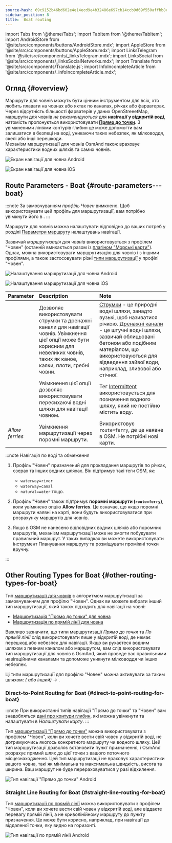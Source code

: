 ```yaml
---
source-hash: 69c9152b46bd602e4e14ecd9e4b32486e697cb14ccb9d69f550affbb8ed29cd6
sidebar_position: 8
title:  Boat routing
---
```


import Tabs from '@theme/Tabs';
import TabItem from '@theme/TabItem';
import AndroidStore from '@site/src/components/buttons/AndroidStore.mdx';
import AppleStore from '@site/src/components/buttons/AppleStore.mdx';
import LinksTelegram from '@site/src/components/_linksTelegram.mdx';
import LinksSocial from '@site/src/components/_linksSocialNetworks.mdx';
import Translate from '@site/src/components/Translate.js';
import InfoIncompleteArticle from '@site/src/components/_infoIncompleteArticle.mdx';


## Огляд {#overview}

Маршрути для човнів можуть бути цінним інструментом для всіх, хто любить плавати на човнах або яхтах по каналах, річках або фарватерах. Через відсутність більшості фарватерів у даних OpenStreeetMap, маршрути для човнів *не рекомендуються* для **навігації у відкритій воді**, натомість пропонується використовувати **[Прямо до точки](#direct-to-point-routing-for-boat)**. З увімкненими лініями контурів глибин це може допомогти вам залишатися в безпеці на воді, уникаючи таких небезпек, як мілководдя, скелі або інші перешкоди.  
Механізм маршрутизації для човнів OsmAnd також враховує характеристики водних шляхів та самих човнів.  

<Tabs groupId="operating-systems" queryString="current-os">

<TabItem value="android" label="Android">

![Екран навігації для човна Android](@site/static/img/navigation/boat/boat_navigation_android.png)

</TabItem>

<TabItem value="ios" label="iOS">  

![Екран навігації для човна iOS](@site/static/img/navigation/boat/boat_navigation_ios.png)  

</TabItem>

</Tabs>  

## Route Parameters - Boat {#route-parameters---boat}

:::note
За замовчуванням *профіль Човен* вимкнено. Щоб використовувати цей профіль для маршрутизації, вам потрібно увімкнути його в *<Translate android="true" ids="shared_string_menu,shared_string_settings,application_profiles"/>*.
:::

Маршрути для човнів можна налаштувати відповідно до ваших потреб у розділі [Параметри маршруту](../../navigation/guidance/navigation-settings.md#route-parameters) налаштувань навігації.  

Зазвичай *маршрутизація для човнів* використовується з профілем "Човен" (останній вмикається разом із [плагіном "Морські карти"](../../plugins/nautical-charts.md)).  Однак, можна використовувати маршрутизацію для човнів і з іншими профілями, а також застосовувати різні [типи маршрутизації](#other-routing-types-for-boat) у профілі "Човен".  


<Tabs groupId="operating-systems" queryString="current-os">

<TabItem value="android" label="Android">


![Налаштування маршрутизації для човна Android](@site/static/img/navigation/routing/boat_route_android.png)  

</TabItem>

<TabItem value="ios" label="iOS">

![Налаштування маршрутизації для човна iOS](@site/static/img/navigation/routing/boat_route_ios.png)  

</TabItem>

</Tabs>

| Parameter | Description | Note |
|:------------|:---------------|:---------------|
| *<Translate android="true" ids="routing_attr_allow_streams_name"/>* | Дозволяє використовувати струмки та дренажні канали для навігації човнів. Увімкнення цієї опції може бути корисним для невеликих човнів, таких як каное, каяки, плоти, гребні човни. |  [Струмки](https://wiki.openstreetmap.org/wiki/Tag:waterway%3Dstream) - це природні водні шляхи, занадто вузькі, щоб називатися річкою. [Дренажні канали](https://wiki.openstreetmap.org/wiki/Tag:waterway%3Ddrain) - це штучні водні шляхи, зазвичай облицьовані бетоном або подібним матеріалом, що використовуються для відведення зайвої води, наприклад, зливової або стічної.|
| *<Translate android="true" ids="routing_attr_allow_intermittent_name"/>* |  Увімкнення цієї опції дозволяє використовувати пересихаючі водні шляхи для навігації човном.   | Тег [Intermittent](https://wiki.openstreetmap.org/wiki/Key:intermittent) використовується для позначення водного шляху, який не постійно містить воду.  |
| *Allow ferries* | Увімкнення маршрутизації через поромні маршрути. | Використовує `route=ferry`, де це наявне в OSM. Не потрібні нові карти. |

:::note Навігація по воді та обмеження

1. Профіль "Човен" призначений для прокладання маршрутів по річках, озерах та інших водних шляхах. Він підтримує такі теги OSM, як:
    - `waterway=river`
    - `waterway=canal`
    - `natural=water` тощо.

2. Профіль "Човен" також підтримує **поромні маршрути (`route=ferry`)**, коли увімкнено опцію **Allow ferries**. Це означає, що якщо поромні маршрути наявні на карті, вони будуть використовуватися при розрахунку маршрутів для човнів.

3. Якщо в OSM не нанесено відповідних водних шляхів або поромних маршрутів, механізм маршрутизації може не змогти побудувати правильний маршрут. У таких випадках ви можете використовувати інструмент Планування маршруту та розміщувати проміжні точки вручну.

:::

## Other Routing Types for Boat {#other-routing-types-for-boat}

Тип [маршрутизації для човнів](#route-parameters---boat) є алгоритмом маршрутизації за замовчуванням для профілю "Човен". Однак ви можете вибрати інший тип маршрутизації, який також підходить для навігації на човні:  

 - [Маршрутизація "Прямо до точки" для човна](./boat-navigation.md#direct-to-point-routing-for-boat)
 - [Маршрутизація по прямій лінії для човна](./boat-navigation.md#straight-line-routing-for-boat)

Важливо зазначити, що типи маршрутизації *Прямо до точки* та *По прямій лінії* слід використовувати лише у відкритій воді, де немає перешкод або небезпек для навігації. Якщо ви рухаєтеся водним шляхом з певним каналом або маршрутом, вам слід використовувати тип маршрутизації для човнів в OsmAnd, який проведе вас правильними навігаційними каналами та допоможе уникнути мілководдя чи інших небезпек.  

Ці типи маршрутизації для профілю "Човен" можна активувати за таким шляхом: *<Translate android="true" ids="shared_string_menu,shared_string_settings,configure_profile"/> (<Translate android="true" ids="app_mode_boat"/> або інший) → <Translate android="true" ids="routing_settings_2,nav_type_hint"/>*.


### Direct-to-Point Routing for Boat {#direct-to-point-routing-for-boat}

:::note
При використанні типів навігації "Прямо до точки" та "Човен" вам знадобляться [дані про контури глибин](../../plugins/nautical-charts.md#nautical-map-style), які можна увімкнути та налаштувати в *Налаштувати карту*.
:::

Тип [маршрутизації "Прямо до точки"](./direct-to-point-routing.md) можна використовувати з профілем "Човен", коли ви хочете вести свій човен у відкритій воді, не дотримуючись якогось конкретного маршруту чи водного шляху. Цей тип маршрутизації дозволяє встановити пункт призначення, і OsmAnd розрахує прямий шлях до цієї точки з вашого поточного місцезнаходження. Цей тип маршрутизації не враховує характеристики вашого човна, такі як мінімальна та максимальна швидкість, висота та ширина. Ваш маршрут не буде перераховуватися у разі відхилення.

![Тип навігації "Прямо до точки" Android](@site/static/img/navigation/boat/direct_navigation_type_android.png)


### Straight Line Routing for Boat {#straight-line-routing-for-boat}

Тип [маршрутизації по прямій лінії](./straight-line-routing) можна використовувати з профілем "Човен", коли ви хочете вести свій човен у відкритій воді, але віддаєте перевагу прямій лінії, а не криволінійному маршруту до пункту призначення. Це може бути корисно, наприклад, при навігації до віддаленої точки, яку видно на горизонті.

![Тип навігації по прямій лінії Android](@site/static/img/navigation/boat/straight_navigation_type_android.png)